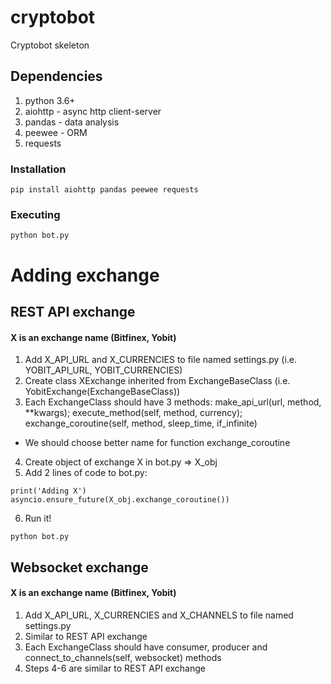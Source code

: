 # cryptobot
Cryptobot skeleton

## Dependencies
1. python 3.6+
2. aiohttp - async http client-server
3. pandas - data analysis
4. peewee - ORM
6. requests

### Installation
```
pip install aiohttp pandas peewee requests
```

### Executing
```
python bot.py
```

# Adding exchange
## REST API exchange
#### X is an exchange name (Bitfinex, Yobit)
1. Add X_API_URL and X_CURRENCIES to file named settings.py (i.e. YOBIT_API_URL, YOBIT_CURRENCIES)
2. Create class XExchange inherited from ExchangeBaseClass (i.e. YobitExchange(ExchangeBaseClass))
3. Each ExchangeClass should have 3 methods:
make_api_url(url, method, **kwargs);
execute_method(self, method, currency);
exchange_coroutine(self, method, sleep_time, if_infinite)
* We should choose better name for function exchange_coroutine
4. Create object of exchange X in bot.py => X_obj
5. Add 2 lines of code to bot.py:
```
print('Adding X')
asyncio.ensure_future(X_obj.exchange_coroutine())
```
6. Run it!
```
python bot.py
```
## Websocket exchange
#### X is an exchange name (Bitfinex, Yobit)
1. Add X_API_URL, X_CURRENCIES and X_CHANNELS to file named settings.py
2. Similar to REST API exchange
3. Each ExchangeClass should have consumer, producer and connect_to_channels(self, websocket) methods
4. Steps 4-6 are similar to REST API exchange